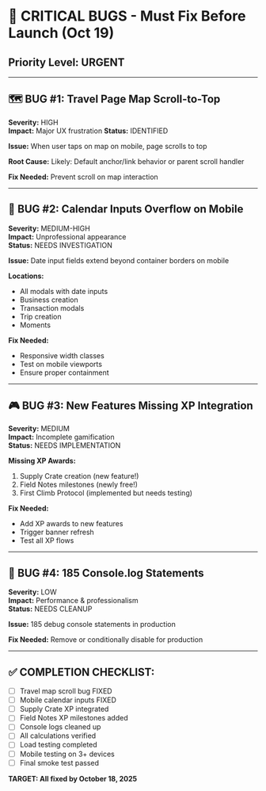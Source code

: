 # 🚨 CRITICAL BUGS - Must Fix Before Launch (Oct 19)

## Priority Level: URGENT

---

## 🗺️ BUG #1: Travel Page Map Scroll-to-Top
**Severity:** HIGH  
**Impact:** Major UX frustration
**Status:** IDENTIFIED  

**Issue:**
When user taps on map on mobile, page scrolls to top

**Root Cause:**
Likely: Default anchor/link behavior or parent scroll handler

**Fix Needed:**
Prevent scroll on map interaction

---

## 📱 BUG #2: Calendar Inputs Overflow on Mobile
**Severity:** MEDIUM-HIGH  
**Impact:** Unprofessional appearance  
**Status:** NEEDS INVESTIGATION

**Issue:**
Date input fields extend beyond container borders on mobile

**Locations:**
- All modals with date inputs
- Business creation
- Transaction modals
- Trip creation
- Moments

**Fix Needed:**
- Responsive width classes
- Test on mobile viewports
- Ensure proper containment

---

## 🎮 BUG #3: New Features Missing XP Integration
**Severity:** MEDIUM  
**Impact:** Incomplete gamification  
**Status:** NEEDS IMPLEMENTATION

**Missing XP Awards:**
1. Supply Crate creation (new feature!)
2. Field Notes milestones (newly free!)
3. First Climb Protocol (implemented but needs testing)

**Fix Needed:**
- Add XP awards to new features
- Trigger banner refresh
- Test all XP flows

---

## 🧹 BUG #4: 185 Console.log Statements
**Severity:** LOW  
**Impact:** Performance & professionalism  
**Status:** NEEDS CLEANUP

**Issue:**
185 debug console statements in production

**Fix Needed:**
Remove or conditionally disable for production

---

## ✅ COMPLETION CHECKLIST:

- [ ] Travel map scroll bug FIXED
- [ ] Mobile calendar inputs FIXED
- [ ] Supply Crate XP integrated
- [ ] Field Notes XP milestones added
- [ ] Console logs cleaned up
- [ ] All calculations verified
- [ ] Load testing completed
- [ ] Mobile testing on 3+ devices
- [ ] Final smoke test passed

**TARGET: All fixed by October 18, 2025**
